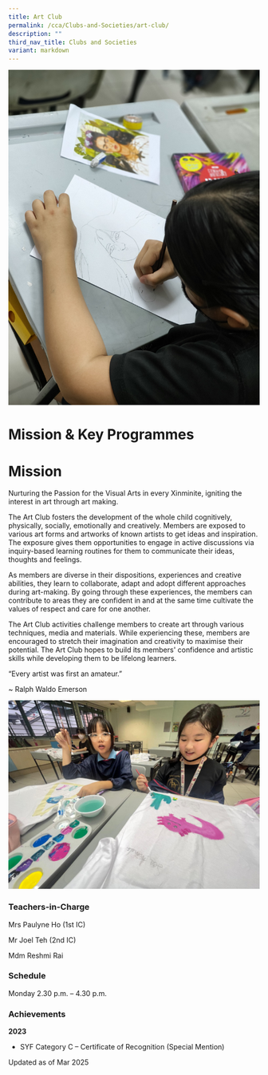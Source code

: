 ```yaml
---
title: Art Club
permalink: /cca/Clubs-and-Societies/art-club/
description: ""
third_nav_title: Clubs and Societies
variant: markdown
---
```

![](/images/IMG_20250127_160207.jpg)

# **Mission & Key Programmes**

# **Mission**  
Nurturing the Passion for the Visual Arts in every Xinminite, igniting the interest in art through art making.

The Art Club fosters the development of the whole child cognitively, physically, socially, emotionally and creatively. Members are exposed to various art forms and artworks of known artists to get ideas and inspiration. The exposure gives them opportunities to engage in active discussions via inquiry-based learning routines for them to communicate their ideas, thoughts and feelings.

As members are diverse in their dispositions, experiences and creative abilities, they learn to collaborate, adapt and adopt different approaches during art-making. By going through these experiences, the members can contribute to areas they are confident in and at the same time cultivate the values of respect and care for one another.

The Art Club activities challenge members to create art through various techniques, media and materials. While experiencing these, members are encouraged to stretch their imagination and creativity to maximise their potential. The Art Club hopes to build its members' confidence and artistic skills while developing them to be lifelong learners.

“Every artist was first an amateur.”

~ Ralph Waldo Emerson

![](/images/WhatsApp_Image_2025_01_22_at_11_51_54_AM.jpg)

### Teachers-in-Charge

Mrs Paulyne Ho (1st IC)

Mr Joel Teh (2nd IC)

Mdm Reshmi Rai


### Schedule

Monday 2.30 p.m. – 4.30 p.m.

### Achievements

**2023**

* SYF Category C – Certificate of Recognition (Special Mention)


Updated as of Mar 2025